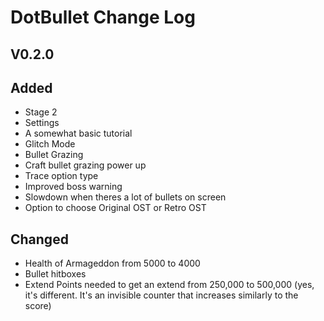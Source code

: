 # DotBullet Change Log

## V0.2.0

## Added
-  Stage 2
-  Settings
-  A somewhat basic tutorial
-  Glitch Mode
-  Bullet Grazing 
-  Craft bullet grazing power up
-  Trace option type
-  Improved boss warning
-  Slowdown when theres a lot of bullets on screen
-  Option to choose Original OST or Retro OST
## Changed
- Health of Armageddon from 5000 to 4000
- Bullet hitboxes
- Extend Points needed to get an extend from 250,000 to 500,000 
(yes, it's different. It's an invisible counter that increases similarly to the score)

